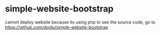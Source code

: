 # simple-website-bootstrap
cannot deploy website because its using php
to see the source code, go to https://github.com/doidu/simple-website-bootstrap
